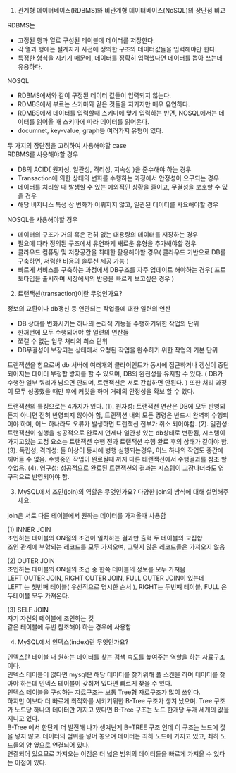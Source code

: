 1. 관계형 데이터베이스(RDBMS)와 비관계형 데이터베이스(NoSQL)의 장단점 비교
  
RDBMS는  
 - 고정된 행과 열로 구성된 테이블에 데이터를 저장한다.  
 - 각 열과 행에는 설계자가 사전에 정의한 구조와 데이터값들을 입력해야만 한다.  
 - 특정한 형식을 지키기 때문에, 데이터를 정확히 입력했다면 데이터를 뽑아 쓰는데 유용하다.  
  
NOSQL  
 - RDBMS에서와 같이 구정된 데이터 값들이 입력되지 않는다.  
 - RDMBS에서 부르는 스키마와 같은 것들을 지키지만 매우 유연하다.   
 - RDMBS에서 데이터를 입력할때 스키마에 맞게 입력하는 반면, NOSQL에서는 데이터를 읽어올 때 스키마에 따라 데이터를 읽어온다.  
 - documnet, key-value, graph등 여러가지 유형이 있다.  
  
  
두 가지의 장단점을 고려하여 사용해야할 case  
RDBMS를 사용해야할 경우  
 - DB의 ACID( 원자성, 일관성, 격리성, 지속성 )을 준수해야 하는 경우  
 -  Transaction에 의한 상태의 변화를 수행하는 과정에서 안정성이 요구되는 경우  
 -  데이터를 처리할 때 발생할 수 있는 에외적인 상황을 줄이고, 무결성을 보호할 수 있을 경우  
 -  해당 비지니스 특성 상 변화가 이뤄지지 않고, 일관된 데이터를 사요해야할 경우  
  
  
NOSQL을 사용해야할 경우  
 - 데이터의 구조가 거의 혹은 전혀 없는 대용량의 데이터를 저장하는 경우  
 - 필요에 따라 정의된 구조에서 유연하게 새로운 유형을 추가해야할 경우  
 - 클라우드 컴퓨팅 및 저장공간을 최대한 활용해야할 경우( 클라우드 기반으로 DB를 구축하면, 저렴한 비용의 솔루션 제공 가능 )  
 - 빠르게 서비스를 구축하는 과정에서 DB구조를 자주 업데이트 해야하는 경우( 프로토타입을 출시하며 시장에서의 반응을 빠르게 보고싶은 경우 )  
  

2. 트랜잭션(transaction)이란 무엇인가요?
  
정보의 교환이나 db갱신 등 연관되는 작업들에 대한 일련의 연산
- DB 상태를 변화시키는 하나의 논리적 기능을 수행하기위한 작업의 단위 
- 한꺼번에 모두 수행되어야 할 일련의 연산들 
- 쪼갤 수 없는 업무 처리의 최소 단위 
- DB무결성이 보장되는 상태에서 요청된 작업을 완수하기 위한 작업의 기본 단위 

트랜잭션을 함으로써 db 서버에 여러개의 클라이언트가 동시에 접근하거나 갱신이 중단되어지는 데이터 부정합 방지를 할 수 있으며, 
DB의 완전성을 유지할 수 있다. ( DB가 수행한 일부 쿼리가 남으면 안되며, 트랜잭션은 서로 간섭하면 안된다. )
또한 처리 과정이 모두 성공했을 때만 후에 커밋을 하며 거래의 안정성을 확보 할 수 있다.

트랜잭션의 특징으로는 4가지가 있다.
 (1). 원자성: 트랜잭션 연산은 DB에 모두 반영되든지 아니면 전혀 반영되지 않아야 함, 트랜잭션 내의 모든 명령은 반드시 완벽히 수행되어야 하며, 어느 하나라도 오류가 발생하면 트랜잭션 전부가 취소 되어야함.
 (2). 일관성: 트랜잭션이 실행을 성공적으로 완료시 언제나 일관성 있는 db상태로 변환됨, 시스템이 가지고있는 고정 요소는 트랜잭션 수행 전과 트랜잭션 수행 완료 후의 상태가 같아야 함.
 (3). 독립성, 격리성: 둘 이상이 동시에 병행 실행되는경우, 어느 하나의 작업도 중간에 끼어들 수 없음. 수행중인 작업이 완료될때 까지 다른 태랜잭션에서 수행결과를 참조 할 수없음. 
 (4). 영구성: 성공적으로 완료된 트랜잭션의 결과는 시스템이 고장나더라도 영구적으로 반영되어야 함. 
  
  
  
3. MySQL에서 조인(join)의 역할은 무엇인가요? 다양한 join의 방식에 대해 설명해주세요.
  
join은 서로 다른 테이블에서 원하는 데이터를 가져올때 사용함  
  
 (1) INNER JOIN  
     조인하는 테이블의 ON절의 조건이 일치하는 결과만 출력 두 테이블의 교집합  
     조인 관계에 부합되는 레코드를 모두 가져오며, 그렇지 않은 레코드들은 가져오지 않음  
       
 (2) OUTER JOIN  
     조인하는 테이블의 ON절의 조건 중 한쪽 테이블의 정보를 모두 가져옴  
     LEFT OUTER JOIN, RIGHT OUTER JOIN, FULL OUTER JOIN이 있는데  
     LEFT 는 첫번째 테이블( 우선적으로 명시한 순서 ), RIGHT는 두번쨰 테이블, FULL 은 두테이블 모두 가져온다.  
    
 (3) SELF JOIN  
     자기 자신의 테이블에 조인하는 것  
     같은 테이블에 두번 참조해야 하는 경우에 사용함  
  
  
4. MySQL에서 인덱스(index)란 무엇인가요?  
  
인덱스란 테이블 내 원하는 데이터를 찾는 검색 속도를 높여주는 역할을 하는 자료구조 이다.  
인덱스 테이블이 없다면 mysql은 해당 데이터를 찾기위해 풀 스캔을 하며 데이터를 찾아야 하는데 인덱스 테이블이 갖춰져 있다면 빠르게 찾을 수 있다.   
인덱스 테이블을 구성하는 자료구조는 보통 Tree형 자료구조가 많이 쓰인다.  
하지만 이보다 더 빠르게 최적화를 시키기위한 B-Tree 구조가 생겨 났으며. 
Tree 구조가 노드당 하나의 데이터만 가지고 있다면 B-Tree 구조는 노드 한개당 두개 세개의 값을 지니고 있다.  
B-Tree 에서 한단계 더 발전해 나가 생겨난게 B+TREE 구조 인데 이 구조는 노드에 값을 넣지 않고. 
데이터의 범위를 넣어 놓으며 데이터는 최하 노드에 가지고 있고, 최하 노드들의 양 옆으로 연결되어 있다.  
연결되어 있으므로 가져오는 이점은 더 넓은 범위의 데이터들을 빠르게 가져올 수 있다는 이점이 있다.  





